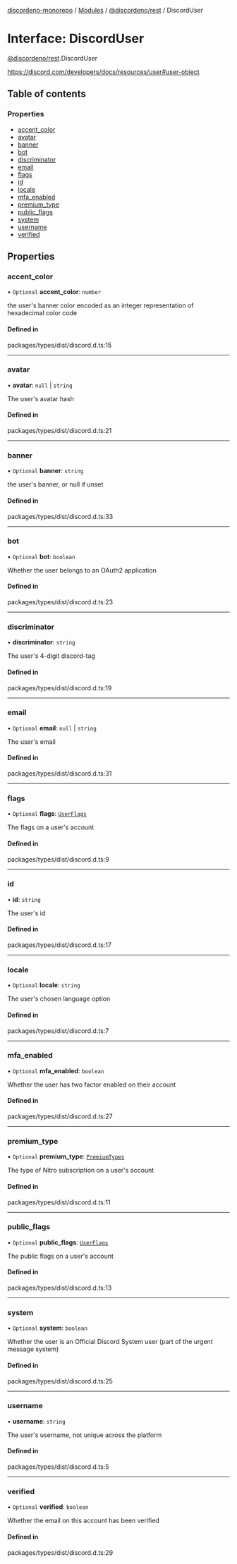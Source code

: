 [discordeno-monorepo](../README.md) / [Modules](../modules.md) / [@discordeno/rest](../modules/discordeno_rest.md) / DiscordUser

# Interface: DiscordUser

[@discordeno/rest](../modules/discordeno_rest.md).DiscordUser

https://discord.com/developers/docs/resources/user#user-object

## Table of contents

### Properties

- [accent_color](discordeno_rest.DiscordUser.md#accent_color)
- [avatar](discordeno_rest.DiscordUser.md#avatar)
- [banner](discordeno_rest.DiscordUser.md#banner)
- [bot](discordeno_rest.DiscordUser.md#bot)
- [discriminator](discordeno_rest.DiscordUser.md#discriminator)
- [email](discordeno_rest.DiscordUser.md#email)
- [flags](discordeno_rest.DiscordUser.md#flags)
- [id](discordeno_rest.DiscordUser.md#id)
- [locale](discordeno_rest.DiscordUser.md#locale)
- [mfa_enabled](discordeno_rest.DiscordUser.md#mfa_enabled)
- [premium_type](discordeno_rest.DiscordUser.md#premium_type)
- [public_flags](discordeno_rest.DiscordUser.md#public_flags)
- [system](discordeno_rest.DiscordUser.md#system)
- [username](discordeno_rest.DiscordUser.md#username)
- [verified](discordeno_rest.DiscordUser.md#verified)

## Properties

### accent_color

• `Optional` **accent_color**: `number`

the user's banner color encoded as an integer representation of hexadecimal color code

#### Defined in

packages/types/dist/discord.d.ts:15

---

### avatar

• **avatar**: `null` \| `string`

The user's avatar hash

#### Defined in

packages/types/dist/discord.d.ts:21

---

### banner

• `Optional` **banner**: `string`

the user's banner, or null if unset

#### Defined in

packages/types/dist/discord.d.ts:33

---

### bot

• `Optional` **bot**: `boolean`

Whether the user belongs to an OAuth2 application

#### Defined in

packages/types/dist/discord.d.ts:23

---

### discriminator

• **discriminator**: `string`

The user's 4-digit discord-tag

#### Defined in

packages/types/dist/discord.d.ts:19

---

### email

• `Optional` **email**: `null` \| `string`

The user's email

#### Defined in

packages/types/dist/discord.d.ts:31

---

### flags

• `Optional` **flags**: [`UserFlags`](../enums/discordeno_rest.UserFlags.md)

The flags on a user's account

#### Defined in

packages/types/dist/discord.d.ts:9

---

### id

• **id**: `string`

The user's id

#### Defined in

packages/types/dist/discord.d.ts:17

---

### locale

• `Optional` **locale**: `string`

The user's chosen language option

#### Defined in

packages/types/dist/discord.d.ts:7

---

### mfa_enabled

• `Optional` **mfa_enabled**: `boolean`

Whether the user has two factor enabled on their account

#### Defined in

packages/types/dist/discord.d.ts:27

---

### premium_type

• `Optional` **premium_type**: [`PremiumTypes`](../enums/discordeno_rest.PremiumTypes.md)

The type of Nitro subscription on a user's account

#### Defined in

packages/types/dist/discord.d.ts:11

---

### public_flags

• `Optional` **public_flags**: [`UserFlags`](../enums/discordeno_rest.UserFlags.md)

The public flags on a user's account

#### Defined in

packages/types/dist/discord.d.ts:13

---

### system

• `Optional` **system**: `boolean`

Whether the user is an Official Discord System user (part of the urgent message system)

#### Defined in

packages/types/dist/discord.d.ts:25

---

### username

• **username**: `string`

The user's username, not unique across the platform

#### Defined in

packages/types/dist/discord.d.ts:5

---

### verified

• `Optional` **verified**: `boolean`

Whether the email on this account has been verified

#### Defined in

packages/types/dist/discord.d.ts:29

